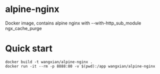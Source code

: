 # alpine-nginx
Docker image, contains alpine nginx with --with-http_sub_module ngx_cache_purge

# Quick start
```
docker build -t wangxian/alpine-nginx .
docker run -it --rm -p 8888:80 -v $(pwd):/app wangxian/alpine-nginx
```
